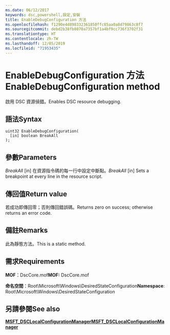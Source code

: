 ```yaml
---
ms.date: 06/12/2017
keywords: dsc,powershell,設定,安裝
title: EnableDebugConfiguration 方法
ms.openlocfilehash: f1290e4d898332361850ffc85aa0a8d79863c8f7
ms.sourcegitcommit: debd2b38fb8070a7357bf1a4bf9cc736f3702f31
ms.translationtype: HT
ms.contentlocale: zh-TW
ms.lasthandoff: 12/05/2019
ms.locfileid: "71953435"
---
```

# <a name="enabledebugconfiguration-method"></a><span data-ttu-id="0d38b-103">EnableDebugConfiguration 方法</span><span class="sxs-lookup"><span data-stu-id="0d38b-103">EnableDebugConfiguration method</span></span>

<span data-ttu-id="0d38b-104">啟用 DSC 資源偵錯。</span><span class="sxs-lookup"><span data-stu-id="0d38b-104">Enables DSC resource debugging.</span></span>

## <a name="syntax"></a><span data-ttu-id="0d38b-105">語法</span><span class="sxs-lookup"><span data-stu-id="0d38b-105">Syntax</span></span>

```mof
uint32 EnableDebugConfiguration(
  [in] boolean BreakAll
);
```

## <a name="parameters"></a><span data-ttu-id="0d38b-106">參數</span><span class="sxs-lookup"><span data-stu-id="0d38b-106">Parameters</span></span>

<span data-ttu-id="0d38b-107">*BreakAll* \[in\] 在資源指令碼的每一行中設定中斷點。</span><span class="sxs-lookup"><span data-stu-id="0d38b-107">*BreakAll* \[in\] Sets a breakpoint at every line in the resource script.</span></span>

## <a name="return-value"></a><span data-ttu-id="0d38b-108">傳回值</span><span class="sxs-lookup"><span data-stu-id="0d38b-108">Return value</span></span>

<span data-ttu-id="0d38b-109">若成功即傳回零；否則傳回錯誤碼。</span><span class="sxs-lookup"><span data-stu-id="0d38b-109">Returns zero on success; otherwise returns an error code.</span></span>

## <a name="remarks"></a><span data-ttu-id="0d38b-110">備註</span><span class="sxs-lookup"><span data-stu-id="0d38b-110">Remarks</span></span>

<span data-ttu-id="0d38b-111">此為靜態方法。</span><span class="sxs-lookup"><span data-stu-id="0d38b-111">This is a static method.</span></span>

## <a name="requirements"></a><span data-ttu-id="0d38b-112">需求</span><span class="sxs-lookup"><span data-stu-id="0d38b-112">Requirements</span></span>

<span data-ttu-id="0d38b-113">**MOF**：DscCore.mof</span><span class="sxs-lookup"><span data-stu-id="0d38b-113">**MOF:** DscCore.mof</span></span>

<span data-ttu-id="0d38b-114">**命名空間**：Root\Microsoft\Windows\DesiredStateConfiguration</span><span class="sxs-lookup"><span data-stu-id="0d38b-114">**Namespace**: Root\Microsoft\Windows\DesiredStateConfiguration</span></span>

## <a name="see-also"></a><span data-ttu-id="0d38b-115">另請參閱</span><span class="sxs-lookup"><span data-stu-id="0d38b-115">See also</span></span>

[<span data-ttu-id="0d38b-116">**MSFT_DSCLocalConfigurationManager**</span><span class="sxs-lookup"><span data-stu-id="0d38b-116">**MSFT_DSCLocalConfigurationManager**</span></span>](msft-dsclocalconfigurationmanager.md)
